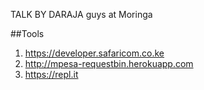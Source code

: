 TALK BY DARAJA guys at Moringa

##Tools
1. https://developer.safaricom.co.ke
2. http://mpesa-requestbin.herokuapp.com
3. https://repl.it
